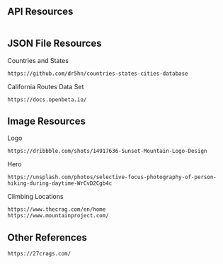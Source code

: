 ## API Resources
```
```

## JSON File Resources

Countries and States
```
https://github.com/dr5hn/countries-states-cities-database
```

California Routes Data Set
```
https://docs.openbeta.io/
```


## Image Resources
Logo
```
https://dribbble.com/shots/14917636-Sunset-Mountain-Logo-Design
```

Hero
```
https://unsplash.com/photos/selective-focus-photography-of-person-hiking-during-daytime-WrCvD2Cgb4c
```

Climbing Locations
```
https://www.thecrag.com/en/home
https://www.mountainproject.com/
```

## Other References 
```
https://27crags.com/
```